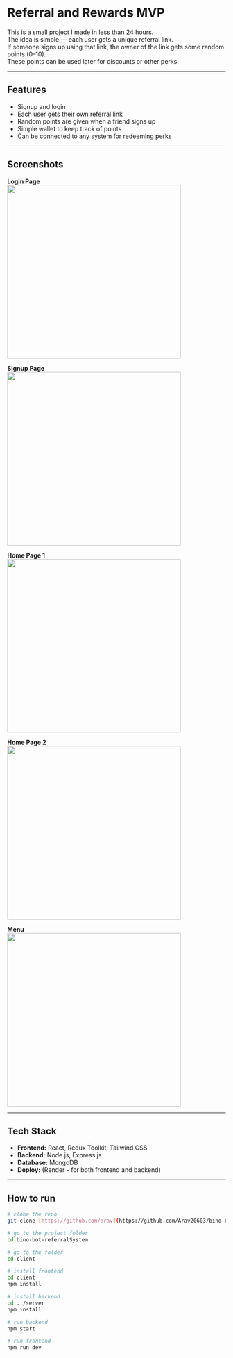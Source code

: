 # Referral and Rewards MVP

This is a small project I made in less than 24 hours.  
The idea is simple — each user gets a unique referral link.  
If someone signs up using that link, the owner of the link gets some random points (0–10).  
These points can be used later for discounts or other perks.

---

## Features

- Signup and login
- Each user gets their own referral link
- Random points are given when a friend signs up
- Simple wallet to keep track of points
- Can be connected to any system for redeeming perks

---

## Screenshots

**Login Page**  
<img src="https://github.com/user-attachments/assets/e70b7e3e-dc6d-4fda-bbc1-ced0c6715621" width="400"/>

**Signup Page**  
<img src="https://github.com/user-attachments/assets/6475f280-043b-48e8-9273-497a62a4ead3" width="400"/>

**Home Page 1**  
<img src="https://github.com/user-attachments/assets/e017e9cb-62e5-4df5-b07a-71000b386a99" width="400"/>  

**Home Page 2**  
<img src="https://github.com/user-attachments/assets/d1a848fb-9a00-4b68-97e9-85ea7da898f9" width="400"/>  

**Menu**  
<img src="https://github.com/user-attachments/assets/97c4b4eb-454c-46e1-8b1a-c04147459763" width="400"/>


---

## Tech Stack

- **Frontend:** React, Redux Toolkit, Tailwind CSS
- **Backend:** Node.js, Express.js
- **Database:** MongoDB
- **Deploy:** (Render - for both frontend and backend)

---

## How to run

```bash
# clone the repo
git clone [https://github.com/arav](https://github.com/Arav20603/bino-bot-referralSystem.git)

# go to the project folder
cd bino-bot-referralSystem

# go to the folder
cd client

# install frontend
cd client
npm install

# install backend
cd ../server
npm install

# run backend
npm start

# run frontend
npm run dev

